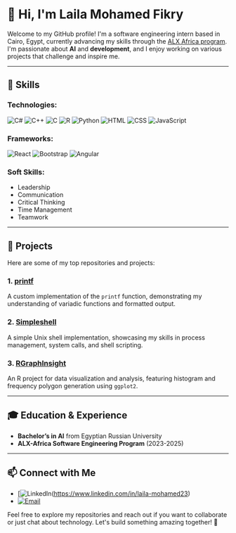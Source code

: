 # 👋 Hi, I'm Laila Mohamed Fikry

Welcome to my GitHub profile! I'm a software engineering intern based in Cairo, Egypt, currently advancing my skills through the [ALX Africa program](https://www.alxafrica.com/). I'm passionate about **AI** and **development**, and I enjoy working on various projects that challenge and inspire me.

---

## 🔧 Skills

### **Technologies:**
![C#](https://img.shields.io/badge/C%23-%23F7DF1E?style=for-the-badge&logo=csharp&logoColor=white) 
![C++](https://img.shields.io/badge/C%2B%2B-%2300599C?style=for-the-badge&logo=cplusplus&logoColor=white) 
![C](https://img.shields.io/badge/C-%2300599C?style=for-the-badge&logo=c&logoColor=white) 
![R](https://img.shields.io/badge/R-%23276DC3?style=for-the-badge&logo=r&logoColor=white) 
![Python](https://img.shields.io/badge/Python-%233B2D9A?style=for-the-badge&logo=python&logoColor=white) 
![HTML](https://img.shields.io/badge/HTML-%23E34F26?style=for-the-badge&logo=html5&logoColor=white) 
![CSS](https://img.shields.io/badge/CSS-%231572B6?style=for-the-badge&logo=css3&logoColor=white) 
![JavaScript](https://img.shields.io/badge/JavaScript-%23F7DF1E?style=for-the-badge&logo=javascript&logoColor=black)

### **Frameworks:**
![React](https://img.shields.io/badge/React-%2300D4FF?style=for-the-badge&logo=react&logoColor=white) 
![Bootstrap](https://img.shields.io/badge/Bootstrap-%23563D7C?style=for-the-badge&logo=bootstrap&logoColor=white) 
![Angular](https://img.shields.io/badge/Angular-%23E23237?style=for-the-badge&logo=angular&logoColor=white)

### **Soft Skills:**
- Leadership
- Communication
- Critical Thinking
- Time Management
- Teamwork

---

## 🌟 Projects

Here are some of my top repositories and projects:

### **1. [printf](https://github.com/laila2005/printf)**
A custom implementation of the `printf` function, demonstrating my understanding of variadic functions and formatted output.

### **2. [Simpleshell](https://github.com/laila2005/simple_shell)**
A simple Unix shell implementation, showcasing my skills in process management, system calls, and shell scripting.

### **3. [RGraphInsight](https://github.com/laila2005/RGraphInsight)**
An R project for data visualization and analysis, featuring histogram and frequency polygon generation using `ggplot2`.

---

## 🎓 Education & Experience

- **Bachelor’s in AI** from Egyptian Russian University  
- **ALX-Africa Software Engineering Program** (2023-2025)

---

## 📫 Connect with Me

- [![LinkedIn](https://img.shields.io/badge/LinkedIn-%2300A0DC?style=for-the-badge&logo=linkedin&logoColor=white)(https://www.linkedin.com/in/laila-mohamed23)
- [![Email](https://img.shields.io/badge/Email-%23D14836?style=for-the-badge&logo=gmail&logoColor=white)](mailto:laila.mohamed.fikry@gmail.com)

Feel free to explore my repositories and reach out if you want to collaborate or just chat about technology. Let's build something amazing together! 🚀

